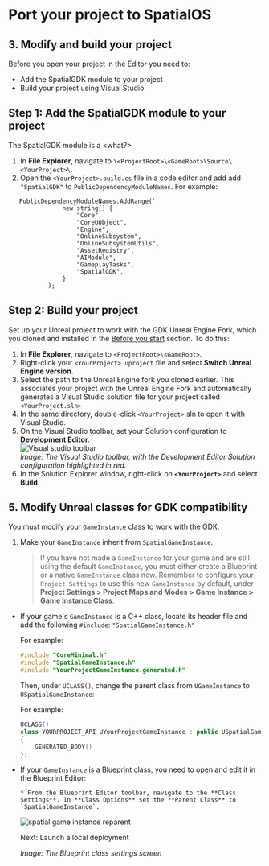 # Port your project to SpatialOS

## 3. Modify and build your project

Before you open your project in the Editor you need to: 
* Add the SpatialGDK module to your project
* Build your project using Visual Studio

<!--- **Note:**  If you built the Unreal Engine Fork manually, you must clone and set up the GDK plugin by following the [manual GDK installation instructions]({{urlRoot}}/content/manual-engine-build#installing-the-spatialos-gdk-for-unreal) before you follow the rest of this guide.</br> --->

## Step 1: Add the SpatialGDK module to your project

The SpatialGDK module is a <what?>

1. In **File Explorer**, navigate to `\<ProjectRoot>\<GameRoot>\Source\<YourProject>\`.
1. Open the `<YourProject>.build.cs` file in a code editor and add add `"SpatialGDK"` to `PublicDependencyModuleNames`.
For example:  

```
   PublicDependencyModuleNames.AddRange(`
               new string[] {
                   "Core",
                   "CoreUObject",
                   "Engine",
                   "OnlineSubsystem",
                   "OnlineSubsystemUtils",
                   "AssetRegistry",
                   "AIModule",
                   "GameplayTasks",
                   "SpatialGDK",
               }
           );
```

## Step 2: Build your project

Set up your Unreal project to work with the GDK Unreal Engine Fork, which you cloned and installed in the [Before you start](#1-before-you-start) section. To do this:

1. In **File Explorer**, navigate to `<ProjectRoot>\<GameRoot>`.
2. Right-click your `<YourProject>.uproject` file and select **Switch Unreal Engine version**.
3. Select the path to the Unreal Engine fork you cloned earlier. This associates your project with the Unreal Engine Fork and automatically generates a Visual Studio solution file for your project called `<YourProject.sln>`
4. In the same directory, double-click `<YourProject>`.sln to open it with Visual Studio.
5. On the Visual Studio toolbar, set your Solution configuration to **Development Editor**. <br/>
![Visual studio toolbar]({{AssetRoot}}assets/screen-grabs/porting-solution-config.png)<br/>
   _Image: The Visual Studio toolbar, with the Development Editor Solution configuration highlighted in red._
6. In the Solution Explorer window, right-click on **`<YourProject>`** and select **Build**.

## 5. Modify Unreal classes for GDK compatibility

You must modify your `GameInstance` class to work with the GDK.  

1. Make your `GameInstance` inherit from `SpatialGameInstance`.  <br/>

   > If you have not made a `GameInstance` for your game and are still using the default `GameInstance`, you must either create a Blueprint or a native `GameInstance` class now. Remember to configure your `Project Settings` to use this new `GameInstance` by default, under **Project Settings > Project Maps and Modes > Game Instance > Game Instance Class**. <br/>

- If your game's `GameInstance` is a C++ class, locate its header file and add the following `#include`:
  `"SpatialGameInstance.h"`

  For example:

  ```cpp
  #include "CoreMinimal.h"
  #include "SpatialGameInstance.h"
  #include "YourProjectGameInstance.generated.h"
  ```

  Then, under `UCLASS()`, change the parent class from `UGameInstance` to `USpatialGameInstance`:

  For example:  

  ```cpp
  UCLASS()
  class YOURPROJECT_API UYourProjectGameInstance : public USpatialGameInstance
  {
      GENERATED_BODY()
  };
  ```

- If your `GameInstance` is a Blueprint class, you need to open and edit it in the Blueprint Editor: 

      * From the Blueprint Editor toolbar, navigate to the **Class Settings**. In **Class Options** set the **Parent Class** to `SpatialGameInstance`.

  ![spatial game instance reparent]({{AssetRoot}}assets/screen-grabs/spatial-game-instance-reparent.png)<br/>
  
  
  
  Next: Launch a local deployment
  
  _Image: The Blueprint class settings screen_<br/>

